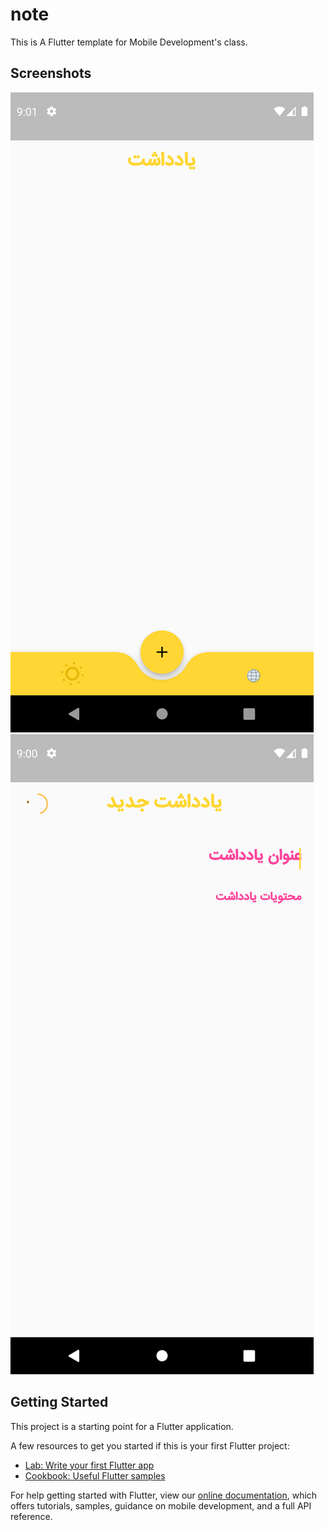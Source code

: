 # note

This is A Flutter template for Mobile Development's class.


## Screenshots
![screen1](https://github.com/kondori-reza1990/note_project/blob/master/screenshots/screen1.png?raw=true) ![screen2](https://github.com/kondori-reza1990/note_project/blob/master/screenshots/screen2.png?raw=true)

## Getting Started

This project is a starting point for a Flutter application.

A few resources to get you started if this is your first Flutter project:

- [Lab: Write your first Flutter app](https://flutter.dev/docs/get-started/codelab)
- [Cookbook: Useful Flutter samples](https://flutter.dev/docs/cookbook)

For help getting started with Flutter, view our
[online documentation](https://flutter.dev/docs), which offers tutorials,
samples, guidance on mobile development, and a full API reference.
